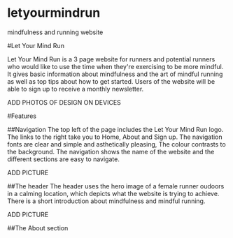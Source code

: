 # letyourmindrun
mindfulness and running website

#Let Your Mind Run

Let Your Mind Run is a 3 page website for runners and potential runners who would like to use the time when they're exercising to be more mindful. It gives basic information about mindfulness and the art of mindful running as well as top tips about how to get started. Users of the website will be able to sign up to receive a monthly newsletter.

ADD PHOTOS OF DESIGN ON DEVICES

#Features

##Navigation
The top left of the page includes the Let Your Mind Run logo. The links to the right take you to Home, About and Sign up.
The navigation fonts are clear and simple and asthetically pleasing, The colour contrasts to the background.
The navigation shows the name of the website and the different sections are easy to navigate.

ADD PICTURE

##The header
The header uses the hero image of a female runner oudoors in a calming location, which depicts what the website is trying to achieve.
There is a short introduction about mindfulness and mindful running.

ADD PICTURE

##The About section


